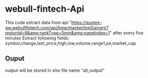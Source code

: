 # webull-fintech-Api
This code extract data from  api "https://quotes-gw.webullfintech.com/api/bgw/market/topGainers?regionId=6&amp;rankType=5min&amp;pageIndex=1"
after every five minutes
Extract following fields:
symbol,change,last_price,high,low,volume,range1,pe,market_cap
## Ouput
output will be stored in xlsx file name "all_output"
